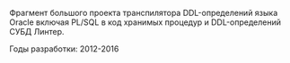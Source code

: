 Фрагмент большого проекта транспилятора DDL-определений языка Oracle включая
PL/SQL в код хранимых процедур и DDL-определений СУБД Линтер. 


Годы разработки: 2012-2016
